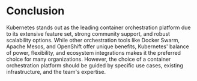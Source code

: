 # Conclusion

Kubernetes stands out as the leading container orchestration platform due to its
extensive feature set, strong community support, and robust scalability options.
While other orchestration tools like Docker Swarm, Apache Mesos, and OpenShift offer
unique benefits, Kubernetes' balance of power, flexibility, and ecosystem
integrations makes it the preferred choice for many organizations. However, the
choice of a container orchestration platform should be guided by specific use cases,
existing infrastructure, and the team's expertise.
